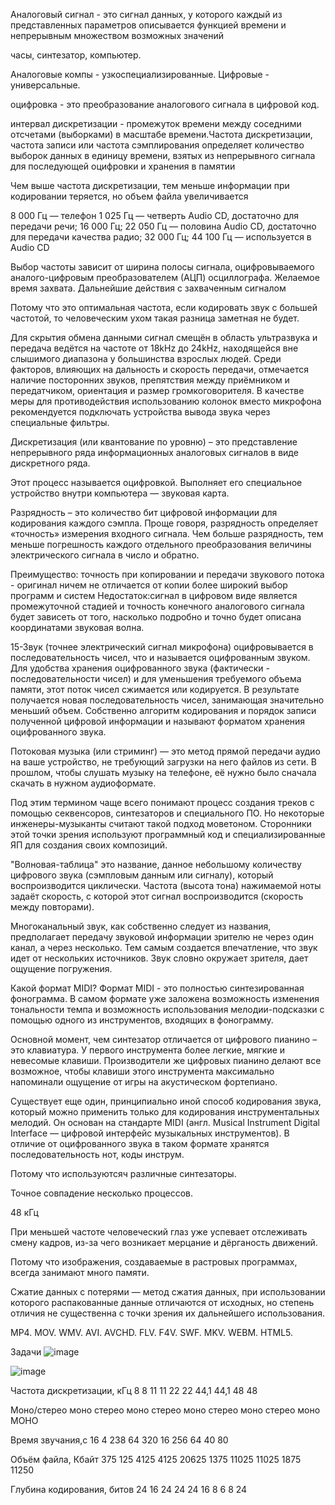 Аналоговый сигнал - это сигнал данных, у которого каждый из представленных параметров описывается функцией времени и непрерывным множеством возможных значений

часы, синтезатор, компьютер.

Аналоговые компы - узкоспециализированные. Цифровые - универсальные.

оцифровка - это преобразование аналогового сигнала в цифровой код.

интервал дискретизации - промежуток времени между соседними отсчетами (выборками) в масштабе времени.Частота дискретизации, частота записи или частота сэмплирования определяет количество выборок данных в единицу времени, взятых из непрерывного сигнала для последующей оцифровки и хранения в памятии

Чем выше частота дискретизации, тем меньше информации при кодировании теряется, но объем файла увеличивается

8 000 Гц — телефон 1 025 Гц — четверть Audio CD, достаточно для передачи речи; 16 000 Гц; 22 050 Гц — половина Audio CD, достаточно для передачи качества радио; 32 000 Гц; 44 100 Гц — используется в Audio CD

Выбор частоты зависит от ширина полосы сигнала, оцифровываемого аналого-цифровым преобразователем (АЦП) осциллографа. Желаемое время захвата. Дальнейшие действия с захваченным сигналом

Потому что это оптимальная частота, если кодировать звук с большей частотой, то человеческим ухом такая разница заметная не будет.

Для скрытия обмена данными сигнал смещён в область ультразвука и передача ведётся на частоте от 18kHz до 24kHz, находящейся вне слышимого диапазона у большинства взрослых людей. Среди факторов, влияющих на дальность и скорость передачи, отмечается наличие посторонних звуков, препятствия между приёмником и передатчиком, ориентация и размер громкоговорителя. В качестве меры для противодействия использованию колонок вместо микрофона рекомендуется подключать устройства вывода звука через специальные фильтры.

Дискретизация (или квантование по уровню) – это представление непрерывного ряда информационных аналоговых сигналов в виде дискретного ряда.

Этот процесс называется оцифровкой. Выполняет его специальное устройство внутри компьютера — звуковая карта.

Разрядность – это количество бит цифровой информации для кодирования каждого сэмпла. Проще говоря, разрядность определяет «точность» измерения входного сигнала. Чем больше разрядность, тем меньше погрешность каждого отдельного преобразования величины электрического сигнала в число и обратно.

Преимущество: точность при копировании и передачи звукового потока - оригинал ничем не отличается от копии более широкий выбор программ и систем Недостаток:сигнал в цифровом виде является промежуточной стадией и точность конечного аналогового сигнала будет зависеть от того, насколько подробно и точно будет описана координатами звуковая волна.

15-Звук (точнее электрический сигнал микрофона) оцифровывается в последовательность чисел, что и называется оцифрованным звуком. Для удобства хранения оцифрованного звука (фактически - последовательности чисел) и для уменьшения требуемого объема памяти, этот поток чисел сжимается или кодируется. В результате получается новая последовательность чисел, занимающая значительно меньший объем. Собственно алгоритм кодирования и порядок записи полученной цифровой информации и называют форматом хранения оцифрованного звука.

Потоковая музыка (или стриминг) — это метод прямой передачи аудио на ваше устройство, не требующий загрузки на него файлов из сети. В прошлом, чтобы слушать музыку на телефоне, её нужно было сначала скачать в нужном аудиоформате.

Под этим термином чаще всего понимают процесс создания треков с помощью секвенсоров, синтезаторов и специального ПО. Но некоторые инженеры-музыканты считают такой подход моветоном. Сторонники этой точки зрения используют программный код и специализированные ЯП для создания своих композиций.

"Волновая-таблица" это название, данное небольшому количеству цифрового звука (сэмпловым данным или сигналу), который воспроизводится циклически. Частота (высота тона) нажимаемой ноты задаёт скорость, с которой этот сигнал воспроизводится (скорость между повторами).

Многоканальный звук, как собственно следует из названия, предполагает передачу звуковой информации зрителю не через один канал, а через несколько. Тем самым создается впечатление, что звук идет от нескольких источников. Звук словно окружает зрителя, дает ощущение погружения.

Какой формат MIDI? Формат MIDI - это полностью синтезированная фонограмма. В самом формате уже заложена возможность изменения тональности темпа и возможность использования мелодии-подсказки с помощью одного из инструментов, входящих в фонограмму.

Основной момент, чем синтезатор отличается от цифрового пианино – это клавиатура. У первого инструмента более легкие, мягкие и невесомые клавиши. Производители же цифровых пианино делают все возможное, чтобы клавиши этого инструмента максимально напоминали ощущение от игры на акустическом фортепиано.

Существует еще один, принципиально иной способ кодирования звука, который можно применить только для кодирования инструментальных мелодий. Он основан на стандарте MIDI (англ. Musical Instrument Digital Interface — цифровой интерфейс музыкальных инструментов). В отличие от оцифрованного звука в таком формате хранятся последовательность нот, коды инструм.

Потому что используютсяч различные синтезаторы.

Точное совпадение несколько процессов.

48 кГц

При меньшей частоте человеческий глаз уже успевает отслеживать смену кадров, из-за чего возникает мерцание и дёрганость движений.

Потому что изображения, создаваемые в растровых программах, всегда занимают много памяти.

Сжатие данных с потерями — метод сжатия данных, при использовании которого распакованные данные отличаются от исходных, но степень отличия не существенна с точки зрения их дальнейшего использования.

MP4. MOV. WMV. AVI. AVCHD. FLV. F4V. SWF. MKV. WEBM. HTML5.

Задачи
![image](https://github.com/user-attachments/assets/b6dc4215-3dda-414c-a63e-57c0a9cf48b9)

![image](https://github.com/user-attachments/assets/a27418f4-cade-435a-adc3-6c61b8aea32c)

Частота дискретизации, кГц 8 8 11 11 22 22 44,1 44,1 48 48

Моно/стерео моно стерео моно стерео моно стерео моно стерео моно МОНО

Время звучания,с 16 4 238 64 320 16 256 64 40 80

Объём файла, Кбайт 375 125 4125 4125 20625 1375 11025 11025 1875 11250

Глубина кодирования, битов 24 16 24 24 24 16 8 6 8 24
